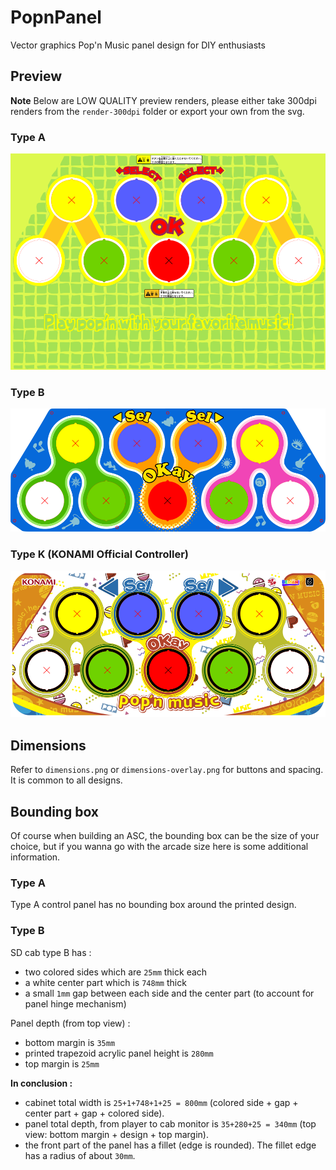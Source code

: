 # PopnPanel

Vector graphics Pop'n Music panel design for DIY enthusiasts

## Preview

**Note** Below are LOW QUALITY preview renders, please either take 300dpi renders from the `render-300dpi` folder or export your own from the svg.

### Type A

![Type A](https://github.com/CrazyRedMachine/PopnPanel/blob/master/preview/PopnMusic-TypeA.png?raw=true)

### Type B

![Type B](https://github.com/CrazyRedMachine/PopnPanel/blob/master/preview/PopnMusic-TypeB.png?raw=true)

### Type K (KONAMI Official Controller)

![Type K](https://github.com/CrazyRedMachine/PopnPanel/blob/master/preview/PopnMusic-TypeK.png?raw=true)

## Dimensions

Refer to `dimensions.png` or `dimensions-overlay.png` for buttons and spacing. It is common to all designs.

## Bounding box

Of course when building an ASC, the bounding box can be the size of your choice, but if you wanna go with the arcade size here is some additional information.

### Type A

Type A control panel has no bounding box around the printed design.

### Type B

SD cab type B has :
- two colored sides which are `25mm` thick each
- a white center part which is `748mm` thick
- a small `1mm` gap between each side and the center part (to account for panel hinge mechanism)

Panel depth (from top view) :
- bottom margin is `35mm`
- printed trapezoid acrylic panel height is `280mm`
- top margin is `25mm`

**In conclusion :**

- cabinet total width is `25+1+748+1+25 = 800mm` (colored side + gap + center part + gap + colored side).
- panel total depth, from player to cab monitor is `35+280+25 = 340mm` (top view: bottom margin + design + top margin).
- the front part of the panel has a fillet (edge is rounded). The fillet edge has a radius of about `30mm`.
